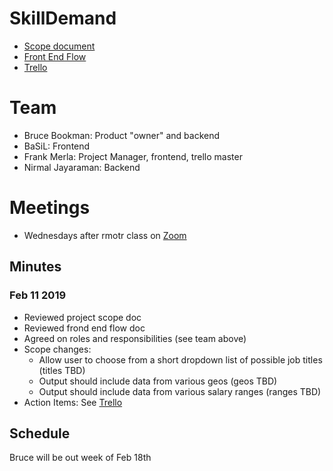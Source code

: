 # SkillDemand
* [Scope document](https://docs.google.com/document/d/1z0yQyPqB6xyIo5EwPaph5A9CERkfgL8gPs7JxKRMhnY/edit#heading=h.1jzwtk8yrjxb)
* [Front End Flow](https://app.flowmapp.com/share/06b3ab1fd60c49192fbac8b3bdf0d209)
* [Trello](https://trello.com/whitesnakes)

# Team
* Bruce Bookman: Product "owner" and backend
* BaSiL: Frontend
* Frank Merla: Project Manager, frontend, trello master
* Nirmal Jayaraman: Backend

# Meetings
* Wednesdays after rmotr class on [Zoom](https://us04web.zoom.us/j/4078717155)

## Minutes
### Feb 11 2019
* Reviewed project scope doc
* Reviewed frond end flow doc
* Agreed on roles and responsibilities (see team above)
* Scope changes:
  * Allow user to choose from a short dropdown list of possible job titles (titles TBD)
  * Output should include data from various geos (geos TBD)
  * Output should include data from various salary ranges (ranges TBD)
* Action Items: See [Trello](https://trello.com/whitesnakes)

## Schedule
Bruce will be out week of Feb 18th
